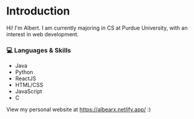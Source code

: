 # Introduction
Hi! I'm Albert. I am currently majoring in CS at Purdue University, with an interest in web development.

### 💻 Languages & Skills
* Java
* Python
* ReactJS
* HTML/CSS
* JavaScript
* C

View my personal website at https://albearx.netlify.app/ :)
